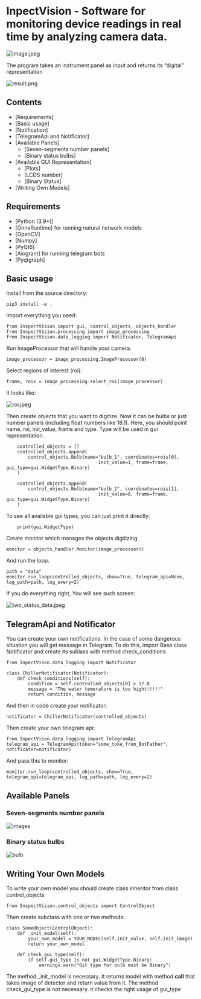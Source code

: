 # InpectVision - Software for monitoring device readings in real time by analyzing camera data.
![image.jpeg](Screenshots%2Fimage.jpeg)

The program takes an instrument panel as input and returns its “digital” representation

![result.png](Screenshots%2Fresult.jpeg)


## Contents
  - [Requirements]
  - [Basic usage]
  - [Notification]
  - [TelegramApi and Notificator]
  - [Available Panels]
     - [Seven-segments number panels]
     - [Binary status bulbs]
  - [Available GUI Representation]
     - [Plots]
     - [LCDS number]
     - [Binary Status]
  - [Writing Own Models]

## Requirements
  - [Python (3.9+)]
  - [OnnxRuntime] for running natural network models 
  - [OpenCV]
  - [Numpy]
  - [PyQt6]
  - [Aiogram] for running telegram bots 
  - [Pyqtgraph] 

## Basic usage

Install from the source directory:

	pip3 install -e .

Import everything you need:

    from InspectVision import gui, control_objects, objects_handler
    from InspectVision.processing import image_processing
    from InspectVision.data_logging import Notificator, TelegramApi

Run ImageProcessor that will handle your camera:

    image_processor = image_processing.ImageProcessor(0)

Select regions of interest (roi):

    frame, rois = image_processing.select_roi(image_processor)

It looks like:


![roi.jpeg](Screenshots%2Froi.jpeg)


Then create objects that you want to digitize. Now it can be bulbs or just number panels (including float numbers like 18.1).
Here, you should point name, roi, init_value, frame and type. Type will be used in gui representation.

        controlled_objects = []
        controlled_objects.append(
            control_objects.Bulb(name="bulb_1", coordinates=rois[0],
                                      init_value=1, frame=frame, gui_type=gui.WidgetType.Binary)
        )
    
        controlled_objects.append(
            control_objects.Bulb(name="bulb_2", coordinates=rois[1],
                                      init_value=0, frame=frame, gui_type=gui.WidgetType.Binary)
        )
	
To see all available gui types, you can just print it directly:

        print(gui.WidgetType)

Create monitor which manages the objects digitizing

    monitor = objects_handler.Monitor(image_processor))

And run the loop.

    path = "data"
    monitor.run_loop(controlled_objects, show=True, telegram_api=None, log_path=path, log_every=2)

If you do everything right, You will see such screen:


![two_status_data.jpeg](Screenshots%2Ftwo_status_data.jpeg)



## TelegramApi and Notificator
You can create your own notifications. In the case of some dangerous situation you will get message in Telegram.
To do this, import Base class Notificator and create its sublass with method check_conditions

    from InpectVison.data_logging import Notificator

    class ChillerNotificator(Notificator):
        def check_conditions(self):
            condition = self.controlled_objects[0] > 17.8
            message = "The water temerature is too hight!!!!!"
            return condition, message

And then in code create your notificator:

    notificator = ChillerNotificator(controlled_objects)

Then create your own telegram api:

    from InpectVison.data_logging import TelegramApi
    telegram_api = TelegramApi(token="some_toke_from_BotFather", notificator=notificator)

And pass this to monitor:

    monitor.run_loop(controlled_objects, show=True, telegram_api=telegram_api, log_path=path, log_every=2)
    
## Available Panels
### Seven-segments number panels


![images](https://github.com/ArkadySamsonenkoWork/InspectVision/assets/153271915/6921fa36-3ab3-44bd-a2ba-4c1d28ec3410)


 ### Binary status bulbs


 ![bulb](https://github.com/ArkadySamsonenkoWork/InspectVision/assets/153271915/6f9cf3ed-d098-4565-a518-8a4f06905ba9)

 

## Writing Your Own Models
To write your own model you should create class inheritor from class control_objects

    from InspectVision.control_objects import ControlObject

Then create subclass with one or two methods:

    class SomeObject(ControlObject):
        def _init_model(self):
            your_own_model = YOUR_MODEL(self.init_value, self.init_image)
            return your_own_model

        def check_gui_type(self):
            if self.gui_type is not gui.WidgetType.Binary:
                warnings.warn("Git type for bulb must be Binary")

The method _init_model is necessary. It returns model with method __call__ that takes image of detector and return value from it.
The method check_gui_type is not necessary. it checks the right usage of gui_type
